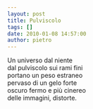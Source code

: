 ```yaml
---
layout: post
title: Pulviscolo
tags: []
date: 2010-01-08 14:57:00
author: pietro
---
```

Un universo dal niente<br/>dal pulviscolo sui rami fini<br/>portano un peso estraneo<br/>pervaso di un gelo forte<br/>oscuro fermo e più cinereo<br/>delle immagini, distorte.
